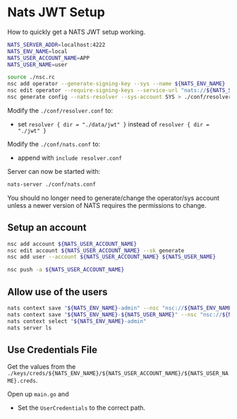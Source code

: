 # Nats JWT Setup

How to quickly get a NATS JWT setup working.

```bash
NATS_SERVER_ADDR=localhost:4222
NATS_ENV_NAME=local
NATS_USER_ACCOUNT_NAME=APP
NATS_USER_NAME=user

source ./nsc.rc
nsc add operator --generate-signing-key --sys --name ${NATS_ENV_NAME}
nsc edit operator --require-signing-keys --service-url "nats://${NATS_SERVER_ADDR}" --account-jwt-server-url "nats://${NATS_SERVER_ADDR}"
nsc generate config --nats-resolver --sys-account SYS > ./conf/resolver.conf
```

Modify the `./conf/resolver.conf` to:

* set `resolver { dir = "./data/jwt" }` instead of `resolver { dir = "./jwt" }`

Modify the `./conf/nats.conf` to:

* append with `include resolver.conf`

Server can now be started with:

```bash
nats-server ./conf/nats.conf
```

You should no longer need to generate/change the operator/sys account unless a newer version of NATS requires the permissions to change.

## Setup an account

```bash
nsc add account ${NATS_USER_ACCOUNT_NAME}
nsc edit account ${NATS_USER_ACCOUNT_NAME} --sk generate
nsc add user --account ${NATS_USER_ACCOUNT_NAME} ${NATS_USER_NAME}

nsc push -a ${NATS_USER_ACCOUNT_NAME}
```

## Allow use of the users

```bash
nats context save "${NATS_ENV_NAME}-admin" --nsc "nsc://${NATS_ENV_NAME}/SYS/sys"
nats context save "${NATS_ENV_NAME}-${NATS_USER_NAME}" --nsc "nsc://${NATS_ENV_NAME}/${NATS_USER_ACCOUNT_NAME}/${NATS_USER_NAME}"
nats context select "${NATS_ENV_NAME}-admin"
nats server ls
```

## Use Credentials File

Get the values from the `./keys/creds/${NATS_ENV_NAME}/${NATS_USER_ACCOUNT_NAME}/${NATS_USER_NAME}.creds`.

Open up `main.go` and 

* Set the `UserCredentials` to the correct path.

